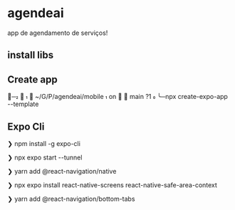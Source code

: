 # agendeai
app de agendamento de serviços!
## install libs
## Create app
╭─    ~/G/P/agendeai/mobile  on   main ?1 
╰─npx create-expo-app --template
## Expo Cli
❯ npm install -g expo-cli

❯ npx expo start --tunnel

❯ yarn add @react-navigation/native

❯ npx expo install react-native-screens react-native-safe-area-context

❯ yarn add @react-navigation/bottom-tabs
